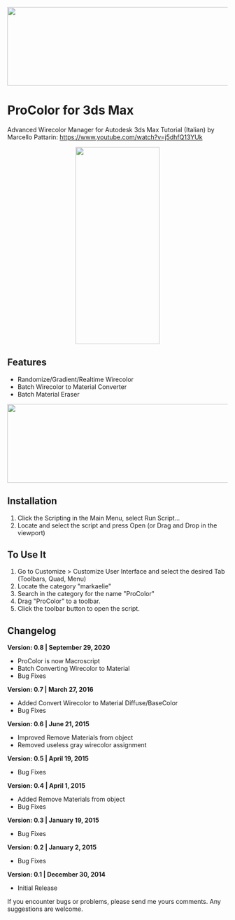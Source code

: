 <p align="center">
  <img width="650" height="180" src="https://github.com/markaelie/ProColor/blob/master/Various/ProColor_Blast.gif?raw=true">
</p>

# ProColor for 3ds Max
Advanced Wirecolor Manager for Autodesk 3ds Max
Tutorial (Italian) by Marcello Pattarin: https://www.youtube.com/watch?v=j5dhfQ13YUk

<p align="center">
  <img width="192" height="451" src="https://raw.githubusercontent.com/markaelie/ProColor/master/Various/ProColor_Window.png">
</p>

## Features
- Randomize/Gradient/Realtime Wirecolor
- Batch Wirecolor to Material Converter
- Batch Material Eraser

<p align="center">
  <img width="650" height="180" src="https://github.com/markaelie/ProColor/blob/master/Various/ProColor_Gradient.jpg?raw=true">
</p>

## Installation
1. Click the Scripting in the Main Menu, select Run Script...
2. Locate and select the script and press Open (or Drag and Drop in the viewport)

## To Use It
1. Go to Customize > Customize User Interface and select the desired Tab (Toolbars, Quad, Menu)
2. Locate the category "markaelie"
3. Search in the category for the name "ProColor"
4. Drag "ProColor" to a toolbar.
5. Click the toolbar button to open the script.



## Changelog
  
__Version: 0.8 | September 29, 2020__
- ProColor is now Macroscript  
- Batch Converting Wirecolor to Material  
- Bug Fixes  
  
__Version: 0.7 | March 27, 2016__  
- Added Convert Wirecolor to Material Diffuse/BaseColor
- Bug Fixes  
  
__Version: 0.6 | June 21, 2015__  
- Improved Remove Materials from object
- Removed useless gray wirecolor assignment  
  
__Version: 0.5 | April 19, 2015__  
- Bug Fixes  
  
__Version: 0.4 | April 1, 2015__  
- Added Remove Materials from object
- Bug Fixes  
  
__Version: 0.3 | January 19, 2015__  
- Bug Fixes  
  
__Version: 0.2 | January 2, 2015__  
- Bug Fixes  
  
__Version: 0.1 | December 30, 2014__  
- Initial Release  


If you encounter bugs or problems, please send me yours comments.
Any suggestions are welcome.
